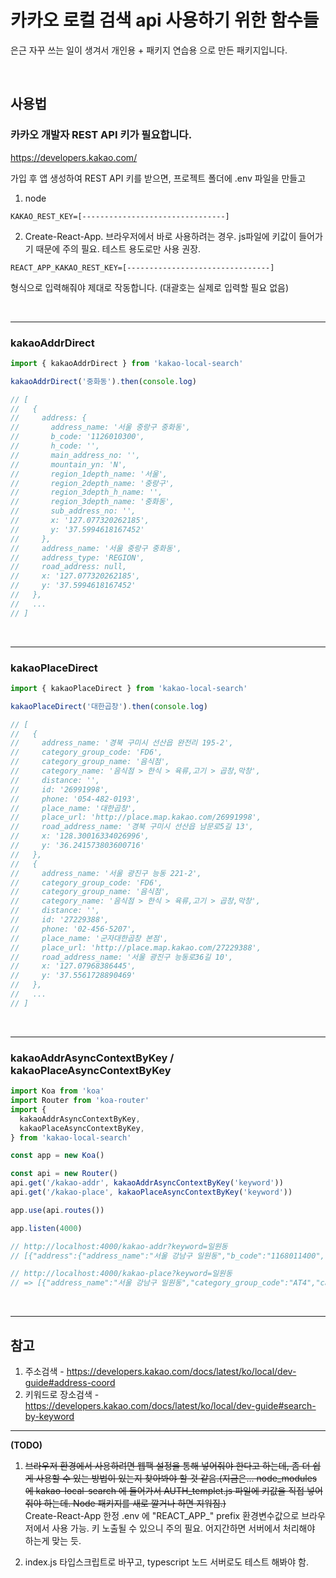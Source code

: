 # 카카오 로컬 검색 api 사용하기 위한 함수들

은근 자꾸 쓰는 일이 생겨서 개인용 + 패키지 연습용 으로 만든 패키지입니다.

<br/>

## 사용법

### 카카오 개발자 REST API 키가 필요합니다.

https://developers.kakao.com/

가입 후 앱 생성하여 REST API 키를 받으면, 프로젝트 폴더에 .env 파일을 만들고

1. node

```
KAKAO_REST_KEY=[--------------------------------]
```

2. Create-React-App. 브라우저에서 바로 사용하려는 경우. js파일에 키값이 들어가기 때문에 주의 필요. 테스트 용도로만 사용 권장.

```
REACT_APP_KAKAO_REST_KEY=[--------------------------------]
```

형식으로 입력해줘야 제대로 작동합니다. (대괄호는 실제로 입력할 필요 없음)

<br/>

---

### kakaoAddrDirect

```javascript
import { kakaoAddrDirect } from 'kakao-local-search'

kakaoAddrDirect('중화동').then(console.log)

// [
//   {
//     address: {
//       address_name: '서울 중랑구 중화동',
//       b_code: '1126010300',
//       h_code: '',
//       main_address_no: '',
//       mountain_yn: 'N',
//       region_1depth_name: '서울',
//       region_2depth_name: '중랑구',
//       region_3depth_h_name: '',
//       region_3depth_name: '중화동',
//       sub_address_no: '',
//       x: '127.077320262185',
//       y: '37.5994618167452'
//     },
//     address_name: '서울 중랑구 중화동',
//     address_type: 'REGION',
//     road_address: null,
//     x: '127.077320262185',
//     y: '37.5994618167452'
//   },
//   ...
// ]
```

<br/>

---

### kakaoPlaceDirect

```javascript
import { kakaoPlaceDirect } from 'kakao-local-search'

kakaoPlaceDirect('대한곱창').then(console.log)

// [
//   {
//     address_name: '경북 구미시 선산읍 완전리 195-2',
//     category_group_code: 'FD6',
//     category_group_name: '음식점',
//     category_name: '음식점 > 한식 > 육류,고기 > 곱창,막창',
//     distance: '',
//     id: '26991998',
//     phone: '054-482-0193',
//     place_name: '대한곱창',
//     place_url: 'http://place.map.kakao.com/26991998',
//     road_address_name: '경북 구미시 선산읍 남문로5길 13',
//     x: '128.30016334026996',
//     y: '36.241573803600716'
//   },
//   {
//     address_name: '서울 광진구 능동 221-2',
//     category_group_code: 'FD6',
//     category_group_name: '음식점',
//     category_name: '음식점 > 한식 > 육류,고기 > 곱창,막창',
//     distance: '',
//     id: '27229388',
//     phone: '02-456-5207',
//     place_name: '군자대한곱창 본점',
//     place_url: 'http://place.map.kakao.com/27229388',
//     road_address_name: '서울 광진구 능동로36길 10',
//     x: '127.07968386445',
//     y: '37.5561728890469'
//   },
//   ...
// ]
```

<br/>

---

### kakaoAddrAsyncContextByKey / kakaoPlaceAsyncContextByKey

```javascript
import Koa from 'koa'
import Router from 'koa-router'
import {
  kakaoAddrAsyncContextByKey,
  kakaoPlaceAsyncContextByKey,
} from 'kakao-local-search'

const app = new Koa()

const api = new Router()
api.get('/kakao-addr', kakaoAddrAsyncContextByKey('keyword'))
api.get('/kakao-place', kakaoPlaceAsyncContextByKey('keyword'))

app.use(api.routes())

app.listen(4000)

// http://localhost:4000/kakao-addr?keyword=일원동
// [{"address":{"address_name":"서울 강남구 일원동","b_code":"1168011400","h_code":"","main_address_no":"","mountain_yn":"N","region_1depth_name":"서울","region_2depth_name":"강남구","region_3depth_h_name":"","region_3depth_name":"일원동","sub_address_no":"","x":"127.080430036811","y":"37.4795654903151"},"address_name":"서울 강남구 일원동","address_type":"REGION","road_address":null,"x":"127.080430036811","y":"37.4795654903151"}, ...]

// http://localhost:4000/kakao-place?keyword=일원동
// => [{"address_name":"서울 강남구 일원동","category_group_code":"AT4","category_group_name":"관광명소","category_name":"여행 > 관광,명소 > 산","distance":"","id":"10241368","phone":"","place_name":"대모산","place_url":"http://place.map.kakao.com/10241368","road_address_name":"","x":"127.0790106835936","y":"37.47482803960479"}, ...]
```

<br/>

---

## 참고

1. 주소검색 - https://developers.kakao.com/docs/latest/ko/local/dev-guide#address-coord
2. 키워드로 장소검색 - https://developers.kakao.com/docs/latest/ko/local/dev-guide#search-by-keyword

---

**(TODO)**

1. ~~브라우저 환경에서 사용하려면 웹팩 설정을 통해 넣어줘야 한다고 하는데, 좀 더 쉽게 사용할 수 있는 방법이 있는지 찾아봐야 할 것 같음.(지금은... node_modules 에 kakao-local-search 에 들어가서 AUTH_templet.js 파일에 키값을 직접 넣어줘야 하는데. Node 패키지를 새로 깔거나 하면 지워짐.)~~
   <br>
   Create-React-App 한정 .env 에 "REACT_APP\_" prefix 환경변수값으로 브라우저에서 사용 가능. 키 노출될 수 있으니 주의 필요. 어지간하면 서버에서 처리해야 하는게 맞는 듯.

2. index.js 타입스크립트로 바꾸고, typescript 노드 서버로도 테스트 해봐야 함.
